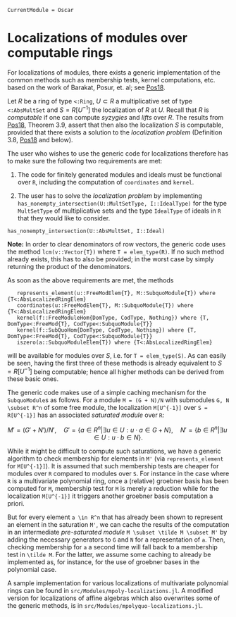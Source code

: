```@meta
CurrentModule = Oscar
```

# Localizations of modules over computable rings

For localizations of modules, there exists a generic implementation of 
the common methods such as membership tests, kernel computations, etc. 
based on the work of Barakat, Posur, et. al; see [Pos18](@cite).

Let $R$ be a ring of type `<:Ring`, $U \subset R$ a multiplicative set of type `<:AbsMultSet` 
and $S = R[U^{-1}]$ the localization of $R$ at $U$. Recall that $R$ 
is *computable* if one can compute *syzygies* and *lifts* over $R$. 
The results from [Pos18](@cite), Theorem 3.9, assert that then also the localization $S$ is 
computable, provided that there exists a solution to the *localization problem* 
(Definition 3.8, [Pos18](@cite) and below). 

The user who wishes to use the generic code for 
localizations therefore has to make sure the following two 
requirements are met: 

 1) The code for finitely generated modules and ideals must be functional over ``R``, including the computation of `coordinates` and `kernel`. 

 2) The user has to solve the *localization problem* by implementing `has_nonempty_intersection(U::MultSetType, I::IdealType)` for the type `MultSetType` of multiplicative sets and the type `IdealType` of ideals in `R` that they would like to consider.
```@docs
has_nonempty_intersection(U::AbsMultSet, I::Ideal)
```
**Note:** In order to clear denominators of row vectors, the generic code uses the method `lcm(v::Vector{T})` where `T = elem_type(R)`. 
If no such method already exists, this has to also be provided; in the worst case by simply returning the product of the denominators. 

As soon as the above requirements are met, the methods 
```@julia
   represents_element(u::FreeModElem{T}, M::SubquoModule{T}) where {T<:AbsLocalizedRingElem}
   coordinates(u::FreeModElem{T}, M::SubquoModule{T}) where {T<:AbsLocalizedRingElem}
   kernel(f::FreeModuleHom{DomType, CodType, Nothing}) where {T, DomType<:FreeMod{T}, CodType<:SubquoModule{T}}
   kernel(f::SubQuoHom{DomType, CodType, Nothing}) where {T, DomType<:FreeMod{T}, CodType<:SubquoModule{T}}
   iszero(a::SubquoModuleElem{T}) where {T<:AbsLocalizedRingElem}
```
will be available for modules over $S$, i.e. for `T = elem_type(S)`. 
As can easily be seen, having the first three of these methods
is already equivalent to $S = R[U^{-1}]$ being computable; hence all higher methods can be derived 
from these basic ones. 

The generic code makes use of a simple caching mechanism for the `SubquoModule`s as follows. 
For a module ``M = (G + N)/N`` with submodules ``G, N \subset R^n`` of some free module, 
the localization ``M[U^{-1}]`` over ``S = R[U^{-1}]`` has an associated *saturated module* over ``R``:
```math
   M' = (G' + N')/N', \quad
   G' = \{ a \in R^n | \exists u \in U : u \cdot a \in G + N\},\quad
   N' = \{ b \in R^n | \exists u \in U : u \cdot b \in N\}.
```
While it might be difficult to compute such saturations, we have a generic algorithm to check 
membership for elements in ``M'`` (via `represents_element` for ``M[U^{-1}]``). 
It is assumed that such membership tests are cheaper for modules over ``R`` compared to 
modules over ``S``. For instance in the case where ``R`` is a multivariate polynomial ring, 
once a (relative) groebner basis has been computed for ``M``, membership test for ``M`` 
is merely a reduction while for the localization ``M[U^{-1}]`` it triggers 
another groebner basis computation a priori. 

But for every element ``a \in R^n`` that has 
already been shown to represent an element in the saturation ``M'``, we can cache 
the results of the computation in an intermediate *pre-saturated module* 
``M \subset \tilde M \subset M'`` by adding the necessary generators to ``G`` and ``N`` 
for a representation of ``a``. Then, checking membership for ``a`` a second time will 
fall back to a membership test in ``\tilde M``. For the latter, we assume some caching 
to already be implemented as, for instance, for the use of groebner bases in the polynomial 
case.

    
A sample implementation for various localizations of multivariate polynomial rings 
can be found in `src/Modules/mpoly-localizations.jl`. A modified version for localizations 
of affine algebras which also overwrites some of the generic methods, is in 
`src/Modules/mpolyquo-localizations.jl`.
